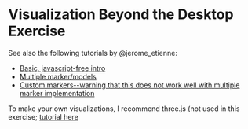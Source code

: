 # Visualization Beyond the Desktop Exercise

See also the following tutorials by @jerome_etienne:
* [Basic, javascript-free intro](https://medium.com/arjs/augmented-reality-in-10-lines-of-html-4e193ea9fdbf)
* [Multiple marker/models](https://medium.com/arjs/area-learning-with-multi-markers-in-ar-js-1ff03a2f9fbe)
* [Custom markers--warning that this does not work well with multiple marker implementation](https://medium.com/arjs/how-to-create-your-own-marker-44becbec1105)

To make your own visualizations, I recommend three.js (not used in this exercise; [tutorial here](https://aframe.io/docs/0.8.0/introduction/developing-with-threejs.html)
